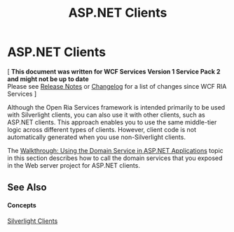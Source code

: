 ﻿---
title: ASP.NET Clients
TOCTitle: ASP.NET Clients
ms:assetid: 57712347-bb20-4e7f-9b54-cfa225790e47
ms:mtpsurl: https://msdn.microsoft.com/en-us/library/Ee707352(v=VS.91)
ms:contentKeyID: 27195660
ms.date: 08/19/2013
mtps_version: v=VS.91
---

# ASP.NET Clients

\[ **This document was written for WCF Services Version 1 Service Pack 2 and might not be up to date** <br />
Please see [Release Notes](https://github.com/OpenRIAServices/OpenRiaServices/releases) or [Changelog](https://github.com/OpenRIAServices/OpenRiaServices/blob/main/Changelog.md) for a list of changes since WCF RIA Services \]

Although the Open Ria Services framework is intended primarily to be used with Silverlight clients, you can also use it with other clients, such as ASP.NET clients. This approach enables you to use the same middle-tier logic across different types of clients. However, client code is not automatically generated when you use non-Silverlight clients.

The [Walkthrough: Using the Domain Service in ASP.NET Applications](ee807305.md) topic in this section describes how to call the domain services that you exposed in the Web server project for ASP.NET clients.

## See Also

#### Concepts

[Silverlight Clients](ee707349.md)

